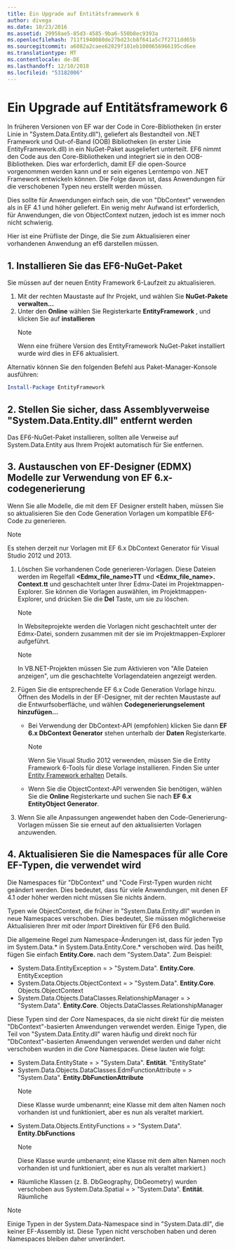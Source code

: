 ```yaml
---
title: Ein Upgrade auf Entitätsframework 6
author: divega
ms.date: 10/23/2016
ms.assetid: 29958ae5-85d3-4585-9ba6-550b8ec9393a
ms.openlocfilehash: 711f1940080de27bd23cb8f641a5c7f2711dd65b
ms.sourcegitcommit: a6082a2caee62029f101eb1000656966195cd6ee
ms.translationtype: MT
ms.contentlocale: de-DE
ms.lasthandoff: 12/10/2018
ms.locfileid: "53182006"
---
```

# <a name="upgrading-to-entity-framework-6"></a>Ein Upgrade auf Entitätsframework 6

In früheren Versionen von EF war der Code in Core-Bibliotheken (in erster Linie in "System.Data.Entity.dll"), geliefert als Bestandteil von .NET Framework und Out-of-Band (OOB) Bibliotheken (in erster Linie EntityFramework.dll) in ein NuGet-Paket ausgeliefert unterteilt. EF6 nimmt den Code aus den Core-Bibliotheken und integriert sie in den OOB-Bibliotheken. Dies war erforderlich, damit EF die open-Source vorgenommen werden kann und er sein eigenes Lerntempo von .NET Framework entwickeln können. Die Folge davon ist, dass Anwendungen für die verschobenen Typen neu erstellt werden müssen.

Dies sollte für Anwendungen einfach sein, die von "DbContext" verwenden als in EF 4.1 und höher geliefert. Ein wenig mehr Aufwand ist erforderlich, für Anwendungen, die von ObjectContext nutzen, jedoch ist es immer noch nicht schwierig.

Hier ist eine Prüfliste der Dinge, die Sie zum Aktualisieren einer vorhandenen Anwendung an ef6 darstellen müssen.

## <a name="1-install-the-ef6-nuget-package"></a>1. Installieren Sie das EF6-NuGet-Paket

Sie müssen auf der neuen Entity Framework 6-Laufzeit zu aktualisieren.

1. Mit der rechten Maustaste auf Ihr Projekt, und wählen Sie **NuGet-Pakete verwalten...**  
2. Unter den **Online** wählen Sie Registerkarte **EntityFramework** , und klicken Sie auf **installieren**  
   > [!NOTE]
   > Wenn eine frühere Version des EntityFramework NuGet-Paket installiert wurde wird dies in EF6 aktualisiert.

Alternativ können Sie den folgenden Befehl aus Paket-Manager-Konsole ausführen:

``` powershell
Install-Package EntityFramework
```

## <a name="2-ensure-that-assembly-references-to-systemdataentitydll-are-removed"></a>2. Stellen Sie sicher, dass Assemblyverweise "System.Data.Entity.dll" entfernt werden

Das EF6-NuGet-Paket installieren, sollten alle Verweise auf System.Data.Entity aus Ihrem Projekt automatisch für Sie entfernen.

## <a name="3-swap-any-ef-designer-edmx-models-to-use-ef-6x-code-generation"></a>3. Austauschen von EF-Designer (EDMX) Modelle zur Verwendung von EF 6.x-codegenerierung

Wenn Sie alle Modelle, die mit dem EF Designer erstellt haben, müssen Sie so aktualisieren Sie den Code Generation Vorlagen um kompatible EF6-Code zu generieren.

> [!NOTE]
> Es stehen derzeit nur Vorlagen mit EF 6.x DbContext Generator für Visual Studio 2012 und 2013.

1. Löschen Sie vorhandenen Code generieren-Vorlagen. Diese Dateien werden im Regelfall  **\<Edmx_file_name\>TT** und  **\<Edmx_file_name\>. Context.tt** und geschachtelt unter Ihrer Edmx-Datei im Projektmappen-Explorer. Sie können die Vorlagen auswählen, im Projektmappen-Explorer, und drücken Sie die **Del** Taste, um sie zu löschen.  
   > [!NOTE]
   > In Websiteprojekte werden die Vorlagen nicht geschachtelt unter der Edmx-Datei, sondern zusammen mit der sie im Projektmappen-Explorer aufgeführt.  

   > [!NOTE]
   > In VB.NET-Projekten müssen Sie zum Aktivieren von "Alle Dateien anzeigen", um die geschachtelte Vorlagendateien angezeigt werden.
2. Fügen Sie die entsprechende EF 6.x Code Generation Vorlage hinzu. Öffnen des Modells in der EF-Designer, mit der rechten Maustaste auf die Entwurfsoberfläche, und wählen **Codegenerierungselement hinzufügen...**
    - Bei Verwendung der DbContext-API (empfohlen) klicken Sie dann **EF 6.x DbContext Generator** stehen unterhalb der **Daten** Registerkarte.  
      > [!NOTE]
      > Wenn Sie Visual Studio 2012 verwenden, müssen Sie die Entity Framework 6-Tools für diese Vorlage installieren. Finden Sie unter [Entity Framework erhalten](~/ef6/fundamentals/install.md) Details.  

    - Wenn Sie die ObjectContext-API verwenden Sie benötigen, wählen Sie die **Online** Registerkarte und suchen Sie nach **EF 6.x EntityObject Generator**.  
3. Wenn Sie alle Anpassungen angewendet haben den Code-Generierung-Vorlagen müssen Sie sie erneut auf den aktualisierten Vorlagen anzuwenden.

## <a name="4-update-namespaces-for-any-core-ef-types-being-used"></a>4. Aktualisieren Sie die Namespaces für alle Core EF-Typen, die verwendet wird

Die Namespaces für "DbContext" und "Code First-Typen wurden nicht geändert werden. Dies bedeutet, dass für viele Anwendungen, mit denen EF 4.1 oder höher werden nicht müssen Sie nichts ändern.

Typen wie ObjectContext, die früher in "System.Data.Entity.dll" wurden in neue Namespaces verschoben. Dies bedeutet, Sie müssen möglicherweise Aktualisieren Ihrer *mit* oder *Import* Direktiven für EF6 den Build.

Die allgemeine Regel zum Namespace-Änderungen ist, dass für jeden Typ im System.Data.* in System.Data.Entity.Core.* verschoben wird. Das heißt, fügen Sie einfach **Entity.Core.** nach dem "System.Data". Zum Beispiel:

- System.Data.EntityException = > "System.Data". **Entity.Core**. EntityException  
- System.Data.Objects.ObjectContext = > "System.Data". **Entity.Core**. Objects.ObjectContext  
- System.Data.Objects.DataClasses.RelationshipManager = > "System.Data". **Entity.Core**. Objects.DataClasses.RelationshipManager  

Diese Typen sind der *Core* Namespaces, da sie nicht direkt für die meisten "DbContext"-basierten Anwendungen verwendet werden. Einige Typen, die Teil von "System.Data.Entity.dll" waren häufig und direkt noch für "DbContext"-basierten Anwendungen verwendet werden und daher nicht verschoben wurden in die *Core* Namespaces. Diese lauten wie folgt:

- System.Data.EntityState = > "System.Data". **Entität**. "EntityState"  
- System.Data.Objects.DataClasses.EdmFunctionAttribute = > "System.Data". **Entity.DbFunctionAttribute**  
  > [!NOTE]
  > Diese Klasse wurde umbenannt; eine Klasse mit dem alten Namen noch vorhanden ist und funktioniert, aber es nun als veraltet markiert.  
- System.Data.Objects.EntityFunctions = > "System.Data". **Entity.DbFunctions**  
  > [!NOTE]
  > Diese Klasse wurde umbenannt; eine Klasse mit dem alten Namen noch vorhanden ist und funktioniert, aber es nun als veraltet markiert.)  
- Räumliche Klassen (z. B. DbGeography, DbGeometry) wurden verschoben aus System.Data.Spatial = > "System.Data". **Entität**. Räumliche

> [!NOTE]
> Einige Typen in der System.Data-Namespace sind in "System.Data.dll", die keiner EF-Assembly ist. Diese Typen nicht verschoben haben und deren Namespaces bleiben daher unverändert.
